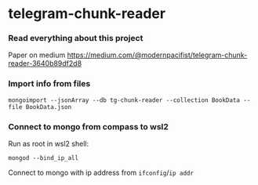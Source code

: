 # telegram-chunk-reader
### Read everything about this project
Paper on medium https://medium.com/@modernpacifist/telegram-chunk-reader-3640b89df2d8
### Import info from files
```
mongoimport --jsonArray --db tg-chunk-reader --collection BookData --file BookData.json
```
### Connect to mongo from compass to wsl2
Run as root in wsl2 shell:
```
mongod --bind_ip_all
```
Connect to mongo with ip address from `ifconfig`/`ip addr`

